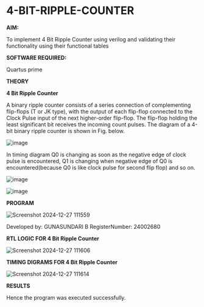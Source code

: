 # 4-BIT-RIPPLE-COUNTER

**AIM:**

To implement  4 Bit Ripple Counter using verilog and validating their functionality using their functional tables

**SOFTWARE REQUIRED:**

Quartus prime

**THEORY**

**4 Bit Ripple Counter**

A binary ripple counter consists of a series connection of complementing flip-flops (T or JK type), with the output of each flip-flop connected to the Clock Pulse input of the next higher-order flip-flop. The flip-flop holding the least significant bit receives the incoming count pulses. The diagram of a 4-bit binary ripple counter is shown in Fig. below.

![image](https://github.com/naavaneetha/4-BIT-RIPPLE-COUNTER/assets/154305477/cb4b74d4-31ab-4359-95d0-d22e67daba13)

In timing diagram Q0 is changing as soon as the negative edge of clock pulse is encountered, Q1 is changing when negative edge of Q0 is encountered(because Q0 is like clock pulse for second flip flop) and so on.

![image](https://github.com/naavaneetha/4-BIT-RIPPLE-COUNTER/assets/154305477/a573a7d6-014e-4e54-93e6-e2ac9530960b)

![image](https://github.com/naavaneetha/4-BIT-RIPPLE-COUNTER/assets/154305477/85e1958a-2fc1-49bb-9a9f-d58ccbf3663c)

**PROGRAM**

![Screenshot 2024-12-27 111559](https://github.com/user-attachments/assets/90398be5-1d03-4927-acbd-c4420f039ead)


 Developed by: GUNASUNDARI B RegisterNumber: 24002680

**RTL LOGIC FOR 4 Bit Ripple Counter**

![Screenshot 2024-12-27 111606](https://github.com/user-attachments/assets/6e303252-08b9-47c7-b48c-eda7d5ef69c8)


**TIMING DIGRAMS FOR 4 Bit Ripple Counter**

![Screenshot 2024-12-27 111614](https://github.com/user-attachments/assets/9b1f0c05-a423-44e8-bd5b-74116d19f75c)


**RESULTS**

Hence the program was executed successfully.
